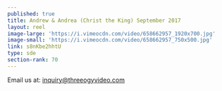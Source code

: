```yaml
---
published: true
title: Andrew & Andrea (Christ the King) September 2017
layout: reel
image-large: 'https://i.vimeocdn.com/video/658662957_1920x700.jpg'
image-small: 'https://i.vimeocdn.com/video/658662957_750x500.jpg'
link: s8nKbe2hhtU
type: sde
section-rank: 70
---
```

Email us at: inquiry@threeogyvideo.com
